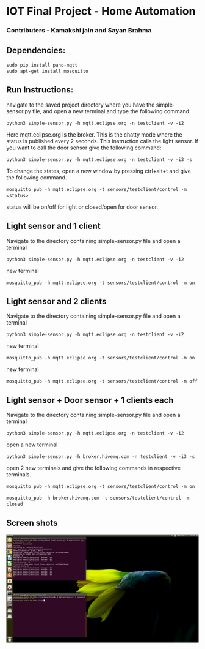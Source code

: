 # IOT Final Project - Home Automation
### Contributers - Kamakshi jain and Sayan Brahma

## Dependencies:
```
sudo pip install paho-mqtt
sudo apt-get install mosquitto
```

## Run Instructions:
navigate to the saved project directory where you have the simple-sensor.py file, and open a new terminal and type the following command:
```
python3 simple-sensor.py -h mqtt.eclipse.org -n testclient -v -i2
```
Here mqtt.eclipse.org is the broker. This is the chatty mode where the status is published every 2 seconds. This instruction calls the light sensor. If you want to call the door sensor give the following command:
```
python3 simple-sensor.py -h mqtt.eclipse.org -n testclient -v -i3 -s
```
To change the states, open a new window by pressing ctrl+alt+t and give the following command.
```
mosquitto_pub -h mqtt.eclipse.org -t sensors/testclient/control -m <status>
```
status will be on/off for light or closed/open for door sensor.

## Light sensor and 1 client
Navigate to the directory containing simple-sensor.py file and open a terminal
```
python3 simple-sensor.py -h mqtt.eclipse.org -n testclient -v -i2
```
new terminal
```
mosquitto_pub -h mqtt.eclipse.org -t sensors/testclient/control -m on
```

## Light sensor and 2 clients
Navigate to the directory containing simple-sensor.py file and open a terminal
```
python3 simple-sensor.py -h mqtt.eclipse.org -n testclient -v -i2
```
new terminal
```
mosquitto_pub -h mqtt.eclipse.org -t sensors/testclient/control -m on
```
new terminal
```
mosquitto_pub -h mqtt.eclipse.org -t sensors/testclient/control -m off
```

## Light sensor + Door sensor + 1 clients each

Navigate to the directory containing simple-sensor.py file and open a terminal
```
python3 simple-sensor.py -h mqtt.eclipse.org -n testclient -v -i2
```
open a new terminal
```
python3 simple-sensor.py -h broker.hivemq.com -n testclient -v -i3 -s
```

open 2 new terminals and give the following commands in respective terminals.
```
mosquitto_pub -h mqtt.eclipse.org -t sensors/testclient/control -m on
```
```
mosquitto_pub -h broker.hivemq.com -t sensors/testclient/control -m closed
```
## Screen shots
![Light sensor and 1 client](chatty1.png)
